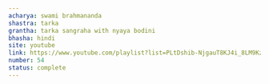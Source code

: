 ```yaml
---
acharya: swami brahmananda
shastra: tarka
grantha: tarka sangraha with nyaya bodini
bhasha: hindi
site: youtube
link: https://www.youtube.com/playlist?list=PLtDshib-NjgauT8KJ4i_8LM9KzT-mk5QL
number: 54
status: complete
---
```


